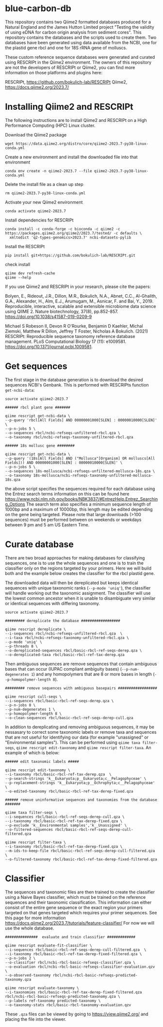 # blue-carbon-db


This repository contains two Qiime2 formatted databases produced for a Natural England and the James Hutton Limited project "Testing the validity of using eDNA for carbon origin analysis from sediment cores". This repository contains the databases and the scripts used to create them.
Two databases have been generated using data available from the NCBI, one for the plastid gene rbcl and one for 18S rRNA gene of molluscs. 

These custom reference sequence databases were generated and curated using RESCRIPt in the Qiime2 environment. 
The owners of this repository are not the developers of RESCRIPt or Qiime2, you can find more information on those platforms and plugins here: 

RESCRIPt, https://github.com/bokulich-lab/RESCRIPt
Qiime2, https://docs.qiime2.org/2023.7/ 

# Installing Qiime2 and RESCRIPt

The following instructions are to install Qiime2 and RESCRIPt on a High Performance Computing (HPC) Linux cluster.

Download the Qiime2 package
```
wget https://data.qiime2.org/distro/core/qiime2-2023.7-py38-linux-conda.yml
```
Create a new environment and install the downloaded file into that environment
```
conda env create -n qiime2-2023.7 --file qiime2-2023.7-py38-linux-conda.yml
```
Delete the install file as a clean up step 
```
rm qiime2-2023.7-py38-linux-conda.yml
```
Activate your new Qiime2 environment
```
conda activate qiime2-2023.7
```
Install dependencies for RESCRIPt
```
conda install -c conda-forge -c bioconda -c qiime2 -c https://packages.qiime2.org/qiime2/2023.7/tested/ -c defaults \
  xmltodict 'q2-types-genomics>2023.7' ncbi-datasets-pylib
```
Install the RESCRIPt
```
pip install git+https://github.com/bokulich-lab/RESCRIPt.git
```
check install
```
qiime dev refresh-cache
qiime --help
```
If you use Qiime2 and RESCRIPt in your research, please cite the papers:

Bolyen, E., Rideout, J.R., Dillon, M.R., Bokulich, N.A., Abnet, C.C., Al-Ghalith, G.A., Alexander, H., Alm, E.J., Arumugam, M., Asnicar, F. and Bai, Y., 2019. Reproducible, interactive, scalable and extensible microbiome data science using QIIME 2. Nature biotechnology, 37(8), pp.852-857. https://doi.org/10.1038/s41587-019-0209-9

Michael S Robeson II, Devon R O'Rourke, Benjamin D Kaehler, Michal Ziemski, Matthew R Dillon, Jeffrey T Foster, Nicholas A Bokulich. (2021) RESCRIPt: Reproducible sequence taxonomy reference database management. PLoS Computational Biology 17 (11): e1009581. https://doi.org/10.1371/journal.pcbi.1009581.

# Get sequences

The first stage in the database generation is to download the desired sequences NCBI's Genbank. This is performed with RESCRIPts function ```get-ncbi-data```:

```
source activate qiime2-2023.7

###### rbcl plant gene #######

qiime rescript get-ncbi-data \
--p-query 'rbcl[All Fields] AND 00000001000[SLEN] : 00000010000[SLEN]' \
--p-n-jobs 5 \
--o-sequences rbcl/ncbi-refseqs-unfiltered-rbcl.qza \
--o-taxonomy rbcl/ncbi-refseqs-taxonomy-unfiltered-rbcl.qza

###### 18s mollusc gene ########

qiime rescript get-ncbi-data \
--p-query '(18s[All Fields] AND ("Mollusca"[Organism] OR molluscs[All Fields])) AND 00000001000[SLEN] : 00000010000[SLEN]' \
--p-n-jobs 5 \
--o-sequences 18s-mollusca/ncbi-refseqs-unfiltered-mollusca-18s.qza \
--o-taxonomy 18s-mollusca/ncbi-refseqs-taxonomy-unfiltered-mollusca-18s.qza
```

the above script specifies the sequences required for each database using the Entrez search terms information on this can be found here https://www.ncbi.nlm.nih.gov/books/NBK3837/#EntrezHelp.Entrez_Searching_Options
The search term also specifies a minimum sequence length of 1000bp and a maximum of 10000bp, this length may be edited depending on the gene being targeted.
Please note that large downloads (>100 sequences) must be performed between on weekends or weekdays between 9 pm and 5 am US Eastern Time. 

# Curate database

There are two broad approaches for making databases for classifying sequences, one is to use the whole sequences and one is to train the classifier only on the regions targeted by your primers. Here we will build both and the example below creates the classifier for the rbcl plastid gene. 

The downloaded data will then be dereplicated but keeps identical sequences with unique taxonomic ranks (```--p-mode 'uniq'```), the classifier will handle working out the taxonomic assignment. The classifier will use the lowest common ancestor when it is unable to disambiguate very similar or identical sequences with differing taxonomy.


```
source activate qiime2-2023.7

######### dereplicate the database ##################  

qiime rescript dereplicate \
--i-sequences rbcl/ncbi-refseqs-unfiltered-rbcl.qza  \
--i-taxa rbcl/ncbi-refseqs-taxonomy-unfiltered-rbcl.qza \
--p-mode 'uniq' \
--p-threads 8 \
--o-dereplicated-sequences rbcl/basic-rbcl-ref-seqs-derep.qza \
--o-dereplicated-taxa rbcl/basic-rbcl-ref-tax-derep.qza 
```

Then ambiguous sequences are remove sequences that contain ambiguous bases that can occur (IUPAC compliant ambiguity bases) (```--p-num-degenerates 1```) and any homopolymers that are 8 or more bases in length (```--p-homopolymer-length 8```).

```
######### remove sequences with ambiguous basepairs ##################  

qiime rescript cull-seqs \
--i-sequences rbcl/basic-rbcl-ref-seqs-derep.qza \
--p-n-jobs 8 \
--p-num-degenerates 1 \
--p-homopolymer-length 8 \
--o-clean-sequences rbcl/basic-rbcl-ref-seqs-derep-cull.qza
```

In addition to dereplicating and removing ambiguous sequences, it may be nessasary to correct some taxonomic labels or remove taxa and sequences that are not useful for identifying our data (for example "unassigned" or "Environmental samples"). This can be performed using ```qiime taxa filter-seqs```, ```qiime rescript edit-taxonomy``` and ```qiime rescript filter-taxa```. An example of which is below:

```
###### edit taxonomic labels #####

qiime rescript edit-taxonomy \
--i-taxonomy rbcl/basic-rbcl-ref-tax-derep.qza  \
--p-search-strings 'k__Eukaryota;p__Eukaryota;c__Pelagophyceae' \
--p-replacement-strings 'k__Eukaryota;p__Ochrophyta;c__Pelagophyceae' \
--o-edited-taxonomy rbcl/basic-rbcl-ref-tax-derep-fixed.qza 

###### remove uninformative sequences and taxonomies from the database #######

qiime taxa filter-seqs \
--i-sequences rbcl/basic-rbcl-ref-seqs-derep-cull.qza \
--i-taxonomy rbcl/basic-rbcl-ref-tax-derep-fixed.qza \
--p-exclude 'k__Environmental samples','k__Unassigned' \
--o-filtered-sequences rbcl/basic-rbcl-ref-seqs-derep-cull-filtered.qza

qiime rescript filter-taxa \
--i-taxonomy rbcl/basic-rbcl-ref-tax-derep-fixed.qza \
--m-ids-to-keep-file rbcl/basic-rbcl-ref-seqs-derep-cull-filtered.qza \
--o-filtered-taxonomy rbcl/basic-rbcl-ref-tax-derep-fixed-filtered.qza

```

# Classifier

The sequences and taxonomic files are then trained to create the classifier using a Naive Bayes classifier, which must be trained on the reference sequences and their taxonomic classification. This information can either consist of the entire gene sequence or the exact region your primers targeted on that genes targeted which requires your primer sequences. See this page for more information https://docs.qiime2.org/2023.7/tutorials/feature-classifier/ 
For now we will use the whole database. 

```
###############  evaluate and train classifier #############

qiime rescript evaluate-fit-classifier \
--i-sequences rbcl/basic-rbcl-ref-seqs-derep-cull-filtered.qza  \
--i-taxonomy rbcl/basic-rbcl-ref-tax-derep-fixed-filtered.qza \
--p-n-jobs 2 \
--o-classifier rbcl/ncbi-rbcl-basic-refseqs-classifier.qza \
--o-evaluation rbcl/ncbi-rbcl-basic-refseqs-classifier-evaluation.qzv \
--o-observed-taxonomy rbcl/ncbi-rbcl-basic-refseqs-predicted-taxonomy.qza

qiime rescript evaluate-taxonomy \
--i-taxonomies rbcl/basic-rbcl-ref-tax-derep-fixed-filtered.qza rbcl/ncbi-rbcl-basic-refseqs-predicted-taxonomy.qza \
--p-labels ref-taxonomy predicted-taxonomy \
--o-taxonomy-stats rbcl/basic-rbcl-taxonomy-evaluation.qzv

```

These ``` .qza ``` files can be viewed by going to https://view.qiime2.org/ and placing the file into the viewer. 
